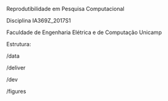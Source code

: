  Reprodutibilidade em Pesquisa Computacional

 Disciplina IA369Z_2017S1

 Faculdade de Engenharia Elétrica e de Computação Unicamp
 
 Estrutura:
 
 
/data

/deliver

/dev

/figures

 
